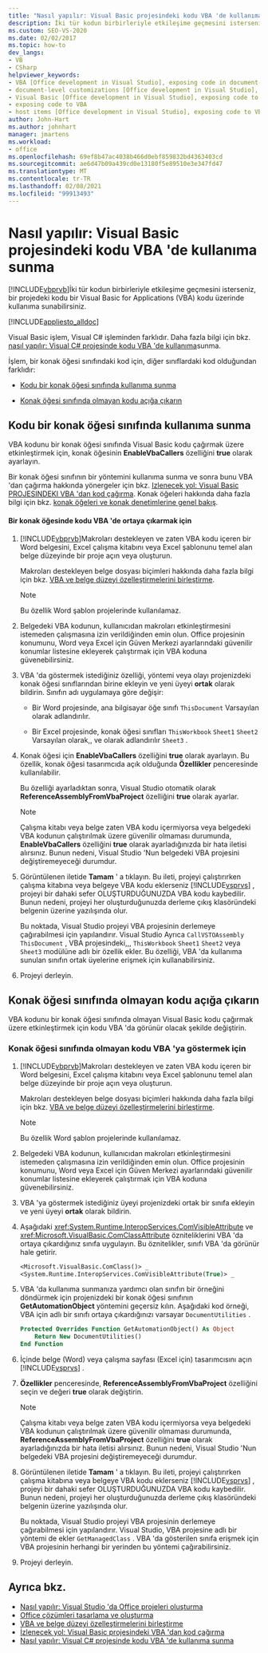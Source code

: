 ```yaml
---
title: "Nasıl yapılır: Visual Basic projesindeki kodu VBA 'de kullanıma sunma"
description: İki tür kodun birbirleriyle etkileşime geçmesini isterseniz, bir Visual Basic projesindeki kodu Visual Basic for Applications (VBA) koduna nasıl kullanıma sunabileceğinizi öğrenin.
ms.custom: SEO-VS-2020
ms.date: 02/02/2017
ms.topic: how-to
dev_langs:
- VB
- CSharp
helpviewer_keywords:
- VBA [Office development in Visual Studio], exposing code in document-level customizations
- document-level customizations [Office development in Visual Studio], exposing code
- Visual Basic [Office development in Visual Studio], exposing code to VBA
- exposing code to VBA
- host items [Office development in Visual Studio], exposing code to VBA
author: John-Hart
ms.author: johnhart
manager: jmartens
ms.workload:
- office
ms.openlocfilehash: 69ef8b47ac4038b466d0ebf859832bd4363403cd
ms.sourcegitcommit: ae6d47b09a439cd0e13180f5e89510e3e347fd47
ms.translationtype: MT
ms.contentlocale: tr-TR
ms.lasthandoff: 02/08/2021
ms.locfileid: "99913493"
---
```

# <a name="how-to-expose-code-to-vba-in-a-visual-basic-project"></a>Nasıl yapılır: Visual Basic projesindeki kodu VBA 'de kullanıma sunma
  [!INCLUDE[vbprvb](../sharepoint/includes/vbprvb-md.md)]İki tür kodun birbirleriyle etkileşime geçmesini isterseniz, bir projedeki kodu bir Visual Basic for Applications (VBA) kodu üzerinde kullanıma sunabilirsiniz.

 [!INCLUDE[appliesto_alldoc](../vsto/includes/appliesto-alldoc-md.md)]

 Visual Basic işlem, Visual C# işleminden farklıdır. Daha fazla bilgi için bkz. [nasıl yapılır: Visual C&#35; projesinde kodu VBA 'de kullanıma](../vsto/how-to-expose-code-to-vba-in-a-visual-csharp-project.md)sunma.

 İşlem, bir konak öğesi sınıfındaki kod için, diğer sınıflardaki kod olduğundan farklıdır:

- [Kodu bir konak öğesi sınıfında kullanıma sunma](#HostItemCode)

- [Konak öğesi sınıfında olmayan kodu açığa çıkarın](#NonHostItem)

## <a name="expose-code-in-a-host-item-class"></a><a name="HostItemCode"></a> Kodu bir konak öğesi sınıfında kullanıma sunma
 VBA kodunu bir konak öğesi sınıfında Visual Basic kodu çağırmak üzere etkinleştirmek için, konak öğesinin **EnableVbaCallers** özelliğini **true** olarak ayarlayın.

 Bir konak öğesi sınıfının bir yöntemini kullanıma sunma ve sonra bunu VBA 'dan çağırma hakkında yönergeler için bkz. [Izlenecek yol: Visual Basic PROJESINDEKI VBA 'dan kod çağırma](../vsto/walkthrough-calling-code-from-vba-in-a-visual-basic-project.md). Konak öğeleri hakkında daha fazla bilgi için bkz. [konak öğeleri ve konak denetimlerine genel bakış](../vsto/host-items-and-host-controls-overview.md).

#### <a name="to-expose-code-in-a-host-item-to-vba"></a>Bir konak öğesinde kodu VBA 'de ortaya çıkarmak için

1. [!INCLUDE[vbprvb](../sharepoint/includes/vbprvb-md.md)]Makroları destekleyen ve zaten VBA kodu içeren bir Word belgesini, Excel çalışma kitabını veya Excel şablonunu temel alan belge düzeyinde bir proje açın veya oluşturun.

     Makroları destekleyen belge dosyası biçimleri hakkında daha fazla bilgi için bkz. [VBA ve belge düzeyi özelleştirmelerini birleştirme](../vsto/combining-vba-and-document-level-customizations.md).

    > [!NOTE]
    > Bu özellik Word şablon projelerinde kullanılamaz.

2. Belgedeki VBA kodunun, kullanıcıdan makroları etkinleştirmesini istemeden çalışmasına izin verildiğinden emin olun. Office projesinin konumunu, Word veya Excel için Güven Merkezi ayarlarındaki güvenilir konumlar listesine ekleyerek çalıştırmak için VBA koduna güvenebilirsiniz.

3. VBA 'da göstermek istediğiniz özelliği, yöntemi veya olayı projenizdeki konak öğesi sınıflarından birine ekleyin ve yeni üyeyi **ortak** olarak bildirin. Sınıfın adı uygulamaya göre değişir:

    - Bir Word projesinde, ana bilgisayar öğe sınıfı `ThisDocument` Varsayılan olarak adlandırılır.

    - Bir Excel projesinde, konak öğesi sınıfları `ThisWorkbook` `Sheet1` `Sheet2` Varsayılan olarak,, ve olarak adlandırılır `Sheet3` .

4. Konak öğesi için **EnableVbaCallers** özelliğini **true** olarak ayarlayın. Bu özellik, konak öğesi tasarımcıda açık olduğunda **Özellikler** penceresinde kullanılabilir.

     Bu özelliği ayarladıktan sonra, Visual Studio otomatik olarak **ReferenceAssemblyFromVbaProject** özelliğini **true** olarak ayarlar.

    > [!NOTE]
    > Çalışma kitabı veya belge zaten VBA kodu içermiyorsa veya belgedeki VBA kodunun çalıştırılmak üzere güvenilir olmaması durumunda, **EnableVbaCallers** özelliğini **true** olarak ayarladığınızda bir hata iletisi alırsınız. Bunun nedeni, Visual Studio 'Nun belgedeki VBA projesini değiştiremeyeceği durumdur.

5. Görüntülenen iletide **Tamam** ' a tıklayın. Bu ileti, projeyi çalıştırırken çalışma kitabına veya belgeye VBA kodu eklerseniz [!INCLUDE[vsprvs](../sharepoint/includes/vsprvs-md.md)] , projeyi bir dahaki sefer OLUŞTURDUĞUNUZDA VBA kodu kaybedilir. Bunun nedeni, projeyi her oluşturduğunuzda derleme çıkış klasöründeki belgenin üzerine yazılışında olur.

     Bu noktada, Visual Studio projeyi VBA projesinin derlemeye çağırabilmesi için yapılandırır. Visual Studio Ayrıca `CallVSTOAssembly` `ThisDocument` , VBA projesindeki,,, `ThisWorkbook` `Sheet1` `Sheet2` veya `Sheet3` modülüne adlı bir özellik ekler. Bu özelliği, VBA 'da kullanıma sunulan sınıfın ortak üyelerine erişmek için kullanabilirsiniz.

6. Projeyi derleyin.

## <a name="expose-code-that-is-not-in-a-host-item-class"></a><a name="NonHostItem"></a> Konak öğesi sınıfında olmayan kodu açığa çıkarın
 VBA kodunu bir konak öğesi sınıfında olmayan Visual Basic kodu çağırmak üzere etkinleştirmek için kodu VBA 'da görünür olacak şekilde değiştirin.

### <a name="to-expose-code-that-is-not-in-a-host-item-class-to-vba"></a>Konak öğesi sınıfında olmayan kodu VBA 'ya göstermek için

1. [!INCLUDE[vbprvb](../sharepoint/includes/vbprvb-md.md)]Makroları destekleyen ve zaten VBA kodu içeren bir Word belgesini, Excel çalışma kitabını veya Excel şablonunu temel alan belge düzeyinde bir proje açın veya oluşturun.

     Makroları destekleyen belge dosyası biçimleri hakkında daha fazla bilgi için bkz. [VBA ve belge düzeyi özelleştirmelerini birleştirme](../vsto/combining-vba-and-document-level-customizations.md).

    > [!NOTE]
    > Bu özellik Word şablon projelerinde kullanılamaz.

2. Belgedeki VBA kodunun, kullanıcıdan makroları etkinleştirmesini istemeden çalışmasına izin verildiğinden emin olun. Office projesinin konumunu, Word veya Excel için Güven Merkezi ayarlarındaki güvenilir konumlar listesine ekleyerek çalıştırmak için VBA koduna güvenebilirsiniz.

3. VBA 'ya göstermek istediğiniz üyeyi projenizdeki ortak bir sınıfa ekleyin ve yeni üyeyi **ortak** olarak bildirin.

4. Aşağıdaki <xref:System.Runtime.InteropServices.ComVisibleAttribute> ve <xref:Microsoft.VisualBasic.ComClassAttribute> özniteliklerini VBA 'da ortaya çıkardığınız sınıfa uygulayın. Bu öznitelikler, sınıfı VBA 'da görünür hale getirir.

    ```vb
    <Microsoft.VisualBasic.ComClass()> _
    <System.Runtime.InteropServices.ComVisibleAttribute(True)> _
    ```

5. VBA 'da kullanıma sunmanıza yardımcı olan sınıfın bir örneğini döndürmek için projenizdeki bir konak öğesi sınıfının **GetAutomationObject** yöntemini geçersiz kılın. Aşağıdaki kod örneği, VBA için adlı bir sınıfı ortaya çıkardığınızı varsayar `DocumentUtilities` .

    ```vb
    Protected Overrides Function GetAutomationObject() As Object
        Return New DocumentUtilities()
    End Function
    ```

6. İçinde belge (Word) veya çalışma sayfası (Excel için) tasarımcısını açın [!INCLUDE[vsprvs](../sharepoint/includes/vsprvs-md.md)] .

7. **Özellikler** penceresinde, **ReferenceAssemblyFromVbaProject** özelliğini seçin ve değeri **true** olarak değiştirin.

    > [!NOTE]
    > Çalışma kitabı veya belge zaten VBA kodu içermiyorsa veya belgedeki VBA kodunun çalıştırılmak üzere güvenilir olmaması durumunda, **ReferenceAssemblyFromVbaProject** özelliğini **true** olarak ayarladığınızda bir hata iletisi alırsınız. Bunun nedeni, Visual Studio 'Nun belgedeki VBA projesini değiştiremeyeceği durumdur.

8. Görüntülenen iletide **Tamam** ' a tıklayın. Bu ileti, projeyi çalıştırırken çalışma kitabına veya belgeye VBA kodu eklerseniz [!INCLUDE[vsprvs](../sharepoint/includes/vsprvs-md.md)] , projeyi bir dahaki sefer OLUŞTURDUĞUNUZDA VBA kodu kaybedilir. Bunun nedeni, projeyi her oluşturduğunuzda derleme çıkış klasöründeki belgenin üzerine yazılışında olur.

     Bu noktada, Visual Studio projeyi VBA projesinin derlemeye çağırabilmesi için yapılandırır. Visual Studio, VBA projesine adlı bir yöntemi de ekler `GetManagedClass` . VBA 'da gösterilen sınıfa erişmek için VBA projesinin herhangi bir yerinden bu yöntemi çağırabilirsiniz.

9. Projeyi derleyin.

## <a name="see-also"></a>Ayrıca bkz.
- [Nasıl yapılır: Visual Studio 'da Office projeleri oluşturma](../vsto/how-to-create-office-projects-in-visual-studio.md)
- [Office çözümleri tasarlama ve oluşturma](../vsto/designing-and-creating-office-solutions.md)
- [VBA ve belge düzeyi özelleştirmelerini birleştirme](../vsto/combining-vba-and-document-level-customizations.md)
- [İzlenecek yol: Visual Basic projesindeki VBA 'dan kod çağırma](../vsto/walkthrough-calling-code-from-vba-in-a-visual-basic-project.md)
- [Nasıl yapılır: Visual C&#35; projesinde kodu VBA 'de kullanıma sunma](../vsto/how-to-expose-code-to-vba-in-a-visual-csharp-project.md)
